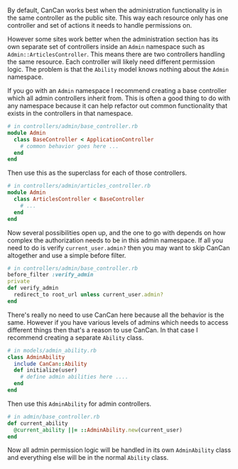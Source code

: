 By default, CanCan works best when the administration functionality is in the same controller as the public site. This way each resource only has one controller and set of actions it needs to handle permissions on.

However some sites work better when the administration section has its own separate set of controllers inside an `Admin` namespace such as `Admin::ArticlesController`. This means there are two controllers handling the same resource. Each controller will likely need different permission logic. The problem is that the `Ability` model knows nothing about the `Admin` namespace.

If you go with an `Admin` namespace I recommend creating a base controller which all admin controllers inherit from. This is often a good thing to do with any namespace because it can help refactor out common functionality that exists in the controllers in that namespace.

```ruby
# in controllers/admin/base_controller.rb
module Admin
  class BaseController < ApplicationController
    # common behavior goes here ...
  end
end
```

Then use this as the superclass for each of those controllers.

```ruby
# in controllers/admin/articles_controller.rb
module Admin
  class ArticlesController < BaseController
    # ...
  end
end
```

Now several possibilities open up, and the one to go with depends on how complex the authorization needs to be in this admin namespace. If all you need to do is verify `current_user.admin?` then you may want to skip CanCan altogether and use a simple before filter.

```ruby
# in controllers/admin/base_controller.rb
before_filter :verify_admin
private
def verify_admin
  redirect_to root_url unless current_user.admin?
end
```

There's really no need to use CanCan here because all the behavior is the same. However if you have various levels of admins which needs to access different things then that's a reason to use CanCan. In that case I recommend creating a separate `Ability` class.

```ruby
# in models/admin_ability.rb
class AdminAbility
  include CanCan::Ability
  def initialize(user)
    # define admin abilities here ....
  end
end
```

Then use this `AdminAbility` for admin controllers.

```ruby
# in admin/base_controller.rb
def current_ability
  @current_ability ||= ::AdminAbility.new(current_user)
end
```

Now all admin permission logic will be handled in its own `AdminAbility` class and everything else will be in the normal `Ability` class.